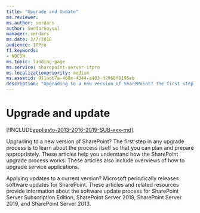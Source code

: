 ```yaml
---
title: "Upgrade and Update"
ms.reviewer: 
ms.author: serdars
author: SerdarSoysal
manager: serdars
ms.date: 3/7/2018
audience: ITPro
f1.keywords:
- NOCSH
ms.topic: landing-page
ms.service: sharepoint-server-itpro
ms.localizationpriority: medium
ms.assetid: 911adb7a-468e-4344-a403-d2968f8195eb
description: "Upgrading to a new version of SharePoint? The first step in any upgrade process is to learn about the process itself so that you can plan and prepare appropriately. These articles help you understand how the SharePoint upgrade process works. These articles also include overviews of how to upgrade service applications."
---
```


# Upgrade and update

[!INCLUDE[appliesto-2013-2016-2019-SUB-xxx-md](../includes/appliesto-2013-2016-2019-SUB-xxx-md.md)]

Upgrading to a new version of SharePoint? The first step in any upgrade process is to learn about the process itself so that you can plan and prepare appropriately. These articles help you understand how the SharePoint upgrade process works. These articles also include overviews of how to upgrade service applications. 
  
Applying updates to a current version? Microsoft periodically releases software updates for SharePoint. These articles and related resources provide information about the software update process for SharePoint Server Subscription Edition, SharePoint Server 2019, SharePoint Server 2019, and SharePoint Server 2013.
  
